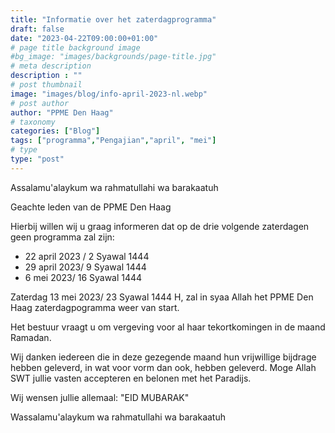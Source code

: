```yaml
---
title: "Informatie over het zaterdagprogramma"
draft: false
date: "2023-04-22T09:00:00+01:00"
# page title background image
#bg_image: "images/backgrounds/page-title.jpg"
# meta description
description : ""
# post thumbnail
image: "images/blog/info-april-2023-nl.webp"
# post author
author: "PPME Den Haag"
# taxonomy
categories: ["Blog"]
tags: ["programma","Pengajian","april", "mei"]
# type
type: "post"
---
```


Assalamu'alaykum wa rahmatullahi wa barakaatuh 

Geachte leden van de PPME Den Haag

Hierbij willen wij u graag informeren dat op de drie volgende zaterdagen geen programma zal zijn:

* 22 april 2023 / 2 Syawal 1444 
* 29 april 2023/ 9 Syawal 1444 
* 6 mei 2023/ 16 Syawal 1444 

Zaterdag 13 mei 2023/ 23 Syawal 1444 H, zal in syaa Allah het PPME Den Haag zaterdagpogramma weer van start.

Het bestuur vraagt u om vergeving voor al haar tekortkomingen in de maand Ramadan.

Wij danken iedereen die in deze gezegende maand hun vrijwillige bijdrage hebben geleverd, in wat voor vorm dan ook, hebben geleverd. Moge Allah SWT jullie vasten accepteren en belonen met het Paradijs.

Wij wensen jullie allemaal:
"EID MUBARAK"


Wassalamu'alaykum wa rahmatullahi wa barakaatuh

